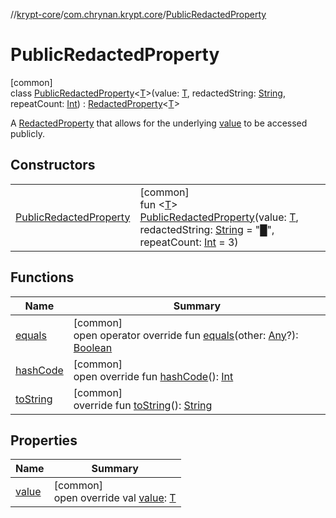 //[krypt-core](../../../index.md)/[com.chrynan.krypt.core](../index.md)/[PublicRedactedProperty](index.md)

# PublicRedactedProperty

[common]\
class [PublicRedactedProperty](index.md)&lt;[T](index.md)&gt;(value: [T](index.md), redactedString: [String](https://kotlinlang.org/api/latest/jvm/stdlib/kotlin/-string/index.html), repeatCount: [Int](https://kotlinlang.org/api/latest/jvm/stdlib/kotlin/-int/index.html)) : [RedactedProperty](../-redacted-property/index.md)&lt;[T](index.md)&gt; 

A [RedactedProperty](../-redacted-property/index.md) that allows for the underlying [value](value.md) to be accessed publicly.

## Constructors

| | |
|---|---|
| [PublicRedactedProperty](-public-redacted-property.md) | [common]<br>fun &lt;[T](index.md)&gt; [PublicRedactedProperty](-public-redacted-property.md)(value: [T](index.md), redactedString: [String](https://kotlinlang.org/api/latest/jvm/stdlib/kotlin/-string/index.html) = "█", repeatCount: [Int](https://kotlinlang.org/api/latest/jvm/stdlib/kotlin/-int/index.html) = 3) |

## Functions

| Name | Summary |
|---|---|
| [equals](../-redacted-property/equals.md) | [common]<br>open operator override fun [equals](../-redacted-property/equals.md)(other: [Any](https://kotlinlang.org/api/latest/jvm/stdlib/kotlin/-any/index.html)?): [Boolean](https://kotlinlang.org/api/latest/jvm/stdlib/kotlin/-boolean/index.html) |
| [hashCode](../-redacted-property/hash-code.md) | [common]<br>open override fun [hashCode](../-redacted-property/hash-code.md)(): [Int](https://kotlinlang.org/api/latest/jvm/stdlib/kotlin/-int/index.html) |
| [toString](../-redacted-property/to-string.md) | [common]<br>override fun [toString](../-redacted-property/to-string.md)(): [String](https://kotlinlang.org/api/latest/jvm/stdlib/kotlin/-string/index.html) |

## Properties

| Name | Summary |
|---|---|
| [value](value.md) | [common]<br>open override val [value](value.md): [T](index.md) |
